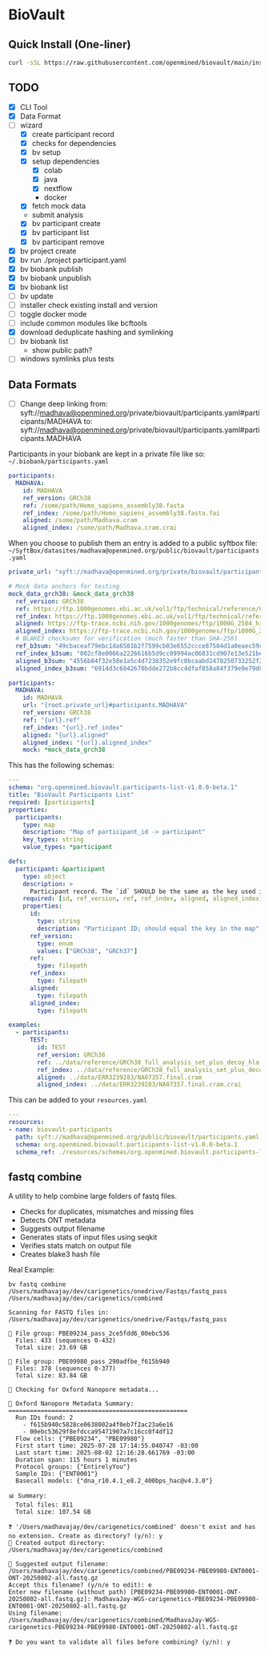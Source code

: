 # BioVault

## Quick Install (One-liner)

```bash
curl -sSL https://raw.githubusercontent.com/openmined/biovault/main/install.sh | bash
```

## TODO

- [x] CLI Tool
- [x] Data Format
- [ ] wizard
    - [x] create participant record
    - [x] checks for dependencies
    - [x] bv setup
    - [x] setup dependencies
        - [x] colab
        - [x] java
        - [x] nextflow
        - docker
    - [x] fetch mock data
    - submit analysis
    - [x] bv participant create
    - [x] bv participant list
    - [x] bv participant remove
- [x] bv project create
- [x] bv run ./project participant.yaml
- [x] bv biobank publish
- [x] bv biobank unpublish
- [x] bv biobank list
- [ ] bv update
- [ ] installer check existing install and version
- [ ] toggle docker mode
- [ ] include common modules like bcftools
- [x] download deduplicate hashing and symlinking
- [ ] bv biobank list
  - show public path?
- [ ] windows symlinks plus tests

## Data Formats

- [ ] Change deep linking from:
  syft://madhava@openmined.org/private/biovault/participants.yaml#participants/MADHAVA
to:
  syft://madhava@openmined.org/private/biovault/participants.yaml#participants.MADHAVA


Participants in your biobank are kept in a private file like so:
`~/.biobank/participants.yaml`
```yaml
participants:
  MADHAVA:
    id: MADHAVA
    ref_version: GRCh38
    ref: /some/path/Homo_sapiens_assembly38.fasta
    ref_index: /some/path/Homo_sapiens_assembly38.fasta.fai
    aligned: /some/path/Madhava.cram
    aligned_index: /some/path/Madhava.cram.crai
```

When you choose to publish them an entry is added to a public syftbox file:
`~/SyftBox/datasites/madhava@openmined.org/public/biovault/participants.yaml`

```yaml
private_url: "syft://madhava@openmined.org/private/biovault/participants.yaml"

# Mock data anchors for testing
mock_data_grch38: &mock_data_grch38
  ref_version: GRCh38
  ref: https://ftp.1000genomes.ebi.ac.uk/vol1/ftp/technical/reference/GRCh38_reference_genome/GRCh38_full_analysis_set_plus_decoy_hla.fa
  ref_index: https://ftp.1000genomes.ebi.ac.uk/vol1/ftp/technical/reference/GRCh38_reference_genome/GRCh38_full_analysis_set_plus_decoy_hla.fa.fai
  aligned: https://ftp-trace.ncbi.nih.gov/1000genomes/ftp/1000G_2504_high_coverage/data/ERR3239276/NA06985.final.cram
  aligned_index: https://ftp-trace.ncbi.nih.gov/1000genomes/ftp/1000G_2504_high_coverage/data/ERR3239276/NA06985.final.cram.crai
  # BLAKE3 checksums for verification (much faster than SHA-256)
  ref_b3sum: "49cbaceaf79ebc1da6581b2f7599cb03e6552ccce87584d1a0eaec59c3629368"
  ref_index_b3sum: "002cf8e0066a2226616b5d9cc09994ac06831cd907e13e521bef6dc69403d147"
  aligned_b3sum: "4556b84f32e58e1a5c4d7238352e9fc0bcaabd2478250733252f2b76047ba3ca"
  aligned_index_b3sum: "6914d3c6842670bdde272b8cc4dfaf858a84f379e9e79d8b24c1a89d577262e2"

participants:
  MADHAVA:
    id: MADHAVA
    url: "{root.private_url}#participants.MADHAVA"
    ref_version: GRCh38
    ref: "{url}.ref"
    ref_index: "{url}.ref_index"
    aligned: "{url}.aligned"
    aligned_index: "{url}.aligned_index"
    mock: *mock_data_grch38
```

This has the following schemas:

```yaml
---
schema: "org.openmined.biovault.participants-list-v1.0.0-beta.1"
title: "BioVault Participants List"
required: [participants]
properties:
  participants:
    type: map
    description: "Map of participant_id -> participant"
    key_types: string
    value_types: *participant

defs:
  participant: &participant
    type: object
    description: >
      Participant record. The `id` SHOULD be the same as the key used in the `participant` map.
    required: [id, ref_version, ref, ref_index, aligned, aligned_index]
    properties:
      id:
        type: string
        description: "Participant ID; should equal the key in the map"
      ref_version:
        type: enum
        values: ["GRCh38", "GRCh37"]
      ref:
        type: filepath
      ref_index:
        type: filepath
      aligned:
        type: filepath
      aligned_index:
        type: filepath

examples:
  - participants:
      TEST:
        id: TEST
        ref_version: GRCh38
        ref: ../data/reference/GRCh38_full_analysis_set_plus_decoy_hla.fa
        ref_index: ../data/reference/GRCh38_full_analysis_set_plus_decoy_hla.fa.fai
        aligned: ../data/ERR3239283/NA07357.final.cram
        aligned_index: ../data/ERR3239283/NA07357.final.cram.crai

```

This can be added to your `resources.yaml`
```yaml
---
resources:
- name: biovault-participants
  path: syft://madhava@openmined.org/public/biovault/participants.yaml
  schema: org.openmined.biovault.participants-list-v1.0.0-beta.1
  schema_ref: ./resources/schemas/org.openmined.biovault.participants-list-v1.0.0-beta.1.yaml
```



## fastq combine
A utility to help combine large folders of fastq files.
- Checks for duplicates, mismatches and missing files
- Detects ONT metadata
- Suggests output filename
- Generates stats of input files using seqkit
- Verifies stats match on output file
- Creates blake3 hash file

Real Example:

```
bv fastq combine /Users/madhavajay/dev/carigenetics/onedrive/Fastqs/fastq_pass /Users/madhavajay/dev/carigenetics/combined
```

```
Scanning for FASTQ files in: /Users/madhavajay/dev/carigenetics/onedrive/Fastqs/fastq_pass

📁 File group: PBE09234_pass_2ce5fdd6_00ebc536
  Files: 433 (sequences 0-432)
  Total size: 23.69 GB

📁 File group: PBE09980_pass_290adfbe_f615b940
  Files: 378 (sequences 0-377)
  Total size: 83.84 GB

🔬 Checking for Oxford Nanopore metadata...

🧬 Oxford Nanopore Metadata Summary:
==================================================
  Run IDs found: 2
    - f615b940c5828ce0638002a4f0eb7f2ac23a6e16
    - 00ebc53629f8efdcca95471907a7c16cc0f4df12
  Flow cells: {"PBE09234", "PBE09980"}
  First start time: 2025-07-28 17:14:55.040747 -03:00
  Last start time: 2025-08-02 12:16:28.661769 -03:00
  Duration span: 115 hours 1 minutes
  Protocol groups: {"EntirelyYou"}
  Sample IDs: {"ENT0001"}
  Basecall models: {"dna_r10.4.1_e8.2_400bps_hac@v4.3.0"}

📊 Summary:
  Total files: 811
  Total size: 107.54 GB

❓ '/Users/madhavajay/dev/carigenetics/combined' doesn't exist and has no extension. Create as directory? (y/n): y
📁 Created output directory: /Users/madhavajay/dev/carigenetics/combined

📝 Suggested output filename: /Users/madhavajay/dev/carigenetics/combined/PBE09234-PBE09980-ENT0001-ONT-20250802-all.fastq.gz
Accept this filename? (y/n/e to edit): e
Enter new filename (without path) [PBE09234-PBE09980-ENT0001-ONT-20250802-all.fastq.gz]: MadhavaJay-WGS-carigenetics-PBE09234-PBE09980-ENT0001-ONT-20250802-all.fastq.gz
Using filename: /Users/madhavajay/dev/carigenetics/combined/MadhavaJay-WGS-carigenetics-PBE09234-PBE09980-ENT0001-ONT-20250802-all.fastq.gz

❓ Do you want to validate all files before combining? (y/n): y


```